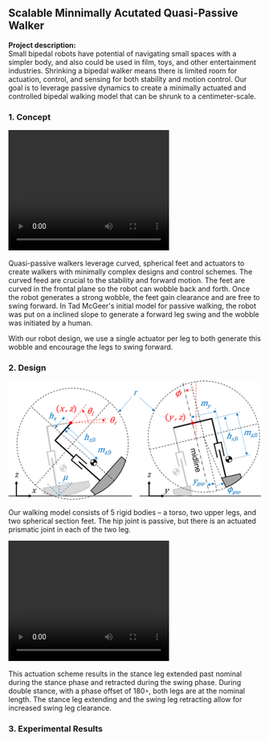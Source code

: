 ## Scalable Minnimally Acutated Quasi-Passive Walker 

**Project description:** <br/>
Small bipedal robots have potential of navigating small spaces with a simpler body, and also could be used in film, toys, and other entertainment industries. Shrinking a bipedal walker means there is limited room for actuation, control, and sensing for both stability and motion control. Our goal is to leverage passive dynamics to create a minimally actuated and controlled bipedal walking model that can be shrunk to a centimeter-scale.

### 1. Concept

<video src="images/videoplayback-ezgif.com-video-cutter.mp4" width="320" height="240" controls></video>

Quasi-passive walkers leverage curved, spherical feet and actuators to create walkers with minimally complex designs and control schemes. The curved feed are crucial to the stability and forward motion. The feet are curved in the frontal plane so the robot can wobble back and forth. Once the robot generates a strong wobble, the feet gain clearance and are free to swing forward. In Tad McGeer's initial model for passive walking, the robot was put on a inclined slope to generate a forward leg swing and the wobble was initiated by a human. 

With our robot design, we use a single actuator per leg to both generate this wobble and encourage the legs to swing forward.

### 2. Design

<img src="images/ModelsNew3.png?raw=true"/>

Our walking model consists of 5 rigid bodies – a torso, two upper legs, and two spherical section feet. The hip joint is passive, but there is an actuated prismatic joint in each of the two leg. 

<video src="images/walkervid-ezgif.com-resize-video.mp4" width="320" height="240" controls></video>

This actuation scheme results in the stance leg extended past nominal during the stance phase and retracted during the swing phase. During double stance, with a phase offset of 180◦, both legs are at the nominal length. The stance leg extending and the swing leg retracting allow for increased swing leg clearance.

### 3. Experimental Results


